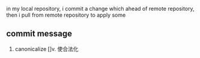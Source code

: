 in my local repository, i commit a change which ahead of remote repository, then i pull from remote repository to apply some 


## commit message

1. canonicalize []v. 使合法化
